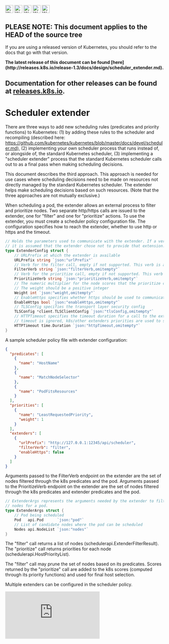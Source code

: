 <!-- BEGIN MUNGE: UNVERSIONED_WARNING -->

<!-- BEGIN STRIP_FOR_RELEASE -->

<img src="http://kubernetes.io/img/warning.png" alt="WARNING"
     width="25" height="25">
<img src="http://kubernetes.io/img/warning.png" alt="WARNING"
     width="25" height="25">
<img src="http://kubernetes.io/img/warning.png" alt="WARNING"
     width="25" height="25">
<img src="http://kubernetes.io/img/warning.png" alt="WARNING"
     width="25" height="25">
<img src="http://kubernetes.io/img/warning.png" alt="WARNING"
     width="25" height="25">

<h2>PLEASE NOTE: This document applies to the HEAD of the source tree</h2>

If you are using a released version of Kubernetes, you should
refer to the docs that go with that version.

<!-- TAG RELEASE_LINK, added by the munger automatically -->
<strong>
The latest release of this document can be found
[here](http://releases.k8s.io/release-1.3/docs/design/scheduler_extender.md).

Documentation for other releases can be found at
[releases.k8s.io](http://releases.k8s.io).
</strong>
--

<!-- END STRIP_FOR_RELEASE -->

<!-- END MUNGE: UNVERSIONED_WARNING -->

# Scheduler extender

There are three ways to add new scheduling rules (predicates and priority
functions) to Kubernetes: (1) by adding these rules to the scheduler and
recompiling (described here:
https://github.com/kubernetes/kubernetes/blob/master/docs/devel/scheduler.md),
(2) implementing your own scheduler process that runs instead of, or alongside
of, the standard Kubernetes scheduler, (3) implementing a "scheduler extender"
process that the standard Kubernetes scheduler calls out to as a final pass when
making scheduling decisions.

This document describes the third approach. This approach is needed for use
cases where scheduling decisions need to be made on resources not directly
managed by the standard Kubernetes scheduler. The extender helps make scheduling
decisions based on such resources. (Note that the three approaches are not
mutually exclusive.)

When scheduling a pod, the extender allows an external process to filter and
prioritize nodes. Two separate http/https calls are issued to the extender, one
for "filter" and one for "prioritize" actions. To use the extender, you must
create a scheduler policy configuration file. The configuration specifies how to
reach the extender, whether to use http or https and the timeout.

```go
// Holds the parameters used to communicate with the extender. If a verb is unspecified/empty,
// it is assumed that the extender chose not to provide that extension.
type ExtenderConfig struct {
	// URLPrefix at which the extender is available
	URLPrefix string `json:"urlPrefix"`
	// Verb for the filter call, empty if not supported. This verb is appended to the URLPrefix when issuing the filter call to extender.
	FilterVerb string `json:"filterVerb,omitempty"`
	// Verb for the prioritize call, empty if not supported. This verb is appended to the URLPrefix when issuing the prioritize call to extender.
	PrioritizeVerb string `json:"prioritizeVerb,omitempty"`
	// The numeric multiplier for the node scores that the prioritize call generates.
	// The weight should be a positive integer
	Weight int `json:"weight,omitempty"`
	// EnableHttps specifies whether https should be used to communicate with the extender
	EnableHttps bool `json:"enableHttps,omitempty"`
	// TLSConfig specifies the transport layer security config
	TLSConfig *client.TLSClientConfig `json:"tlsConfig,omitempty"`
	// HTTPTimeout specifies the timeout duration for a call to the extender. Filter timeout fails the scheduling of the pod. Prioritize
	// timeout is ignored, k8s/other extenders priorities are used to select the node.
	HTTPTimeout time.Duration `json:"httpTimeout,omitempty"`
}
```

A sample scheduler policy file with extender configuration:

```json
{
  "predicates": [
    {
      "name": "HostName"
    },
    {
      "name": "MatchNodeSelector"
    },
    {
      "name": "PodFitsResources"
    }
  ],
  "priorities": [
    {
      "name": "LeastRequestedPriority",
      "weight": 1
    }
  ],
  "extenders": [
    {
      "urlPrefix": "http://127.0.0.1:12345/api/scheduler",
      "filterVerb": "filter",
      "enableHttps": false
    }
  ]
}
```

Arguments passed to the FilterVerb endpoint on the extender are the set of nodes
filtered through the k8s predicates and the pod. Arguments passed to the
PrioritizeVerb endpoint on the extender are the set of nodes filtered through
the k8s predicates and extender predicates and the pod.

```go
// ExtenderArgs represents the arguments needed by the extender to filter/prioritize
// nodes for a pod.
type ExtenderArgs struct {
	// Pod being scheduled
	Pod   api.Pod      `json:"pod"`
	// List of candidate nodes where the pod can be scheduled
	Nodes api.NodeList `json:"nodes"`
}
```

The "filter" call returns a list of nodes (schedulerapi.ExtenderFilterResult). The "prioritize" call
returns priorities for each node (schedulerapi.HostPriorityList).

The "filter" call may prune the set of nodes based on its predicates. Scores
returned by the "prioritize" call are added to the k8s scores (computed through
its priority functions) and used for final host selection.

Multiple extenders can be configured in the scheduler policy.

<!-- BEGIN MUNGE: GENERATED_ANALYTICS -->
[![Analytics](https://kubernetes-site.appspot.com/UA-36037335-10/GitHub/docs/design/scheduler_extender.md?pixel)]()
<!-- END MUNGE: GENERATED_ANALYTICS -->
